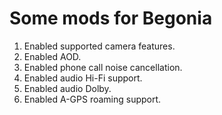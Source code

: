 # Some mods for Begonia

1. Enabled supported camera features.
2. Enabled AOD.
3. Enabled phone call noise cancellation.
4. Enabled audio Hi-Fi support.
5. Enabled audio Dolby.
6. Enabled A-GPS roaming support.